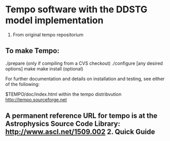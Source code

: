 # Tempo software with the DDSTG model implementation

1. From original tempo repositorium

To make Tempo:
------------------------
  ./prepare (only if compiling from a CVS checkout)
  ./configure [any desired options]
  make
  make install (optional)

For further documentation and details on installation and testing, see
either of the following:

  $TEMPO/doc/index.html within the tempo distribvution
  http://tempo.sourceforge.net

A permanent reference URL for tempo is at the Astrophysics Source Code Library:
  http://www.ascl.net/1509.002
2. Quick Guide
---------------
